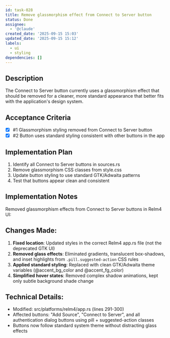 ```yaml
---
id: task-028
title: Remove glassmorphism effect from Connect to Server button
status: Done
assignee:
  - '@claude'
created_date: '2025-09-15 15:03'
updated_date: '2025-09-15 15:12'
labels:
  - ui
  - styling
dependencies: []
---
```


## Description

The Connect to Server button currently uses a glassmorphism effect that should be removed for a cleaner, more standard appearance that better fits with the application's design system.

## Acceptance Criteria
<!-- AC:BEGIN -->
- [x] #1 Glassmorphism styling removed from Connect to Server button
- [x] #2 Button uses standard styling consistent with other buttons in the app
<!-- AC:END -->


## Implementation Plan

1. Identify all Connect to Server buttons in sources.rs
2. Remove glassmorphism CSS classes from style.css
3. Update button styling to use standard GTK/Adwaita patterns
4. Test that buttons appear clean and consistent


## Implementation Notes

Removed glassmorphism effects from Connect to Server buttons in Relm4 UI:

## Changes Made:

1. **Fixed location**: Updated styles in the correct Relm4 app.rs file (not the deprecated GTK UI)
2. **Removed glass effects**: Eliminated gradients, translucent box-shadows, and inset highlights from `.pill.suggested-action` CSS rules
3. **Applied standard styling**: Replaced with clean GTK/Adwaita theme variables (@accent_bg_color and @accent_fg_color)
4. **Simplified hover states**: Removed complex shadow animations, kept only subtle background shade change

## Technical Details:
- Modified: src/platforms/relm4/app.rs (lines 291-300)
- Affected buttons: "Add Source", "Connect to Server", and all authentication dialog buttons using pill + suggested-action classes
- Buttons now follow standard system theme without distracting glass effects

